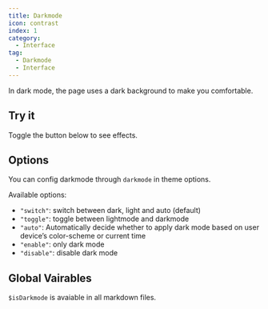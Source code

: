```yaml
---
title: Darkmode
icon: contrast
index: 1
category:
  - Interface
tag:
  - Darkmode
  - Interface
---
```


In dark mode, the page uses a dark background to make you comfortable.

<!-- more -->

## Try it

Toggle the button below to see effects.

<!-- markdownlint-disable-->

<AppearanceSwitch />

<!-- markdownlint-restore -->

## Options

You can config darkmode through `darkmode` in theme options.

Available options:

- `"switch"`: switch between dark, light and auto (default)
- `"toggle"`: toggle between lightmode and darkmode
- `"auto"`: Automatically decide whether to apply dark mode based on user device’s color-scheme or current time
- `"enable"`: only dark mode
- `"disable"`: disable dark mode

<script setup lang="ts">
import AppearanceSwitch from '@theme-hope/module/outlook/components/AppearanceSwitch'
</script>

## Global Vairables

`$isDarkmode` is avaiable in all markdown files.
